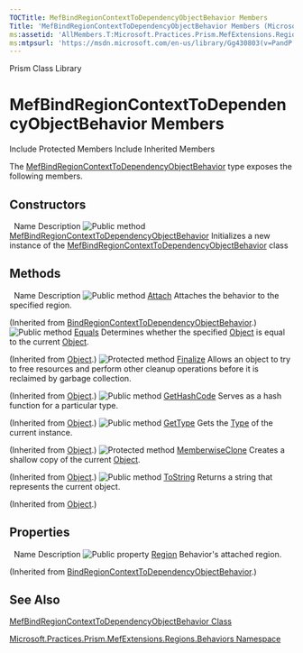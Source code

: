 ```yaml
---
TOCTitle: MefBindRegionContextToDependencyObjectBehavior Members
Title: 'MefBindRegionContextToDependencyObjectBehavior Members (Microsoft.Practices.Prism.MefExtensions.Regions.Behaviors)'
ms:assetid: 'AllMembers.T:Microsoft.Practices.Prism.MefExtensions.Regions.Behaviors.MefBindRegionContextToDependencyObjectBehavior'
ms:mtpsurl: 'https://msdn.microsoft.com/en-us/library/Gg430803(v=PandP.50)'
---
```


Prism Class Library

MefBindRegionContextToDependencyObjectBehavior Members
======================================================

Include Protected Members
Include Inherited Members

The [MefBindRegionContextToDependencyObjectBehavior](https://msdn.microsoft.com/t:microsoft.practices.prism.mefextensions.regions.behaviors.mefbindregioncontexttodependencyobjectbehavior) type exposes the following members.

Constructors
------------

<span id="constructorTableToggle"></span>
 
Name
Description
![](https://msdn.microsoft.com/en-us/Gg430803.pubmethod(en-us,PandP.50).gif "Public method")
[MefBindRegionContextToDependencyObjectBehavior](https://msdn.microsoft.com/m:microsoft.practices.prism.mefextensions.regions.behaviors.mefbindregioncontexttodependencyobjectbehavior.)
Initializes a new instance of the [MefBindRegionContextToDependencyObjectBehavior](https://msdn.microsoft.com/t:microsoft.practices.prism.mefextensions.regions.behaviors.mefbindregioncontexttodependencyobjectbehavior) class

Methods
-------

<span id="methodTableToggle"></span>
 
Name
Description
![](https://msdn.microsoft.com/en-us/Gg430803.pubmethod(en-us,PandP.50).gif "Public method")
[Attach](https://msdn.microsoft.com/m:microsoft.practices.prism.regions.behaviors.bindregioncontexttodependencyobjectbehavior.attach)
Attaches the behavior to the specified region.

(Inherited from [BindRegionContextToDependencyObjectBehavior](https://msdn.microsoft.com/t:microsoft.practices.prism.regions.behaviors.bindregioncontexttodependencyobjectbehavior).)
![](https://msdn.microsoft.com/en-us/Gg430803.pubmethod(en-us,PandP.50).gif "Public method")
[Equals](http://msdn2.microsoft.com/en-us/library/bsc2ak47)
Determines whether the specified [Object](http://msdn2.microsoft.com/en-us/library/e5kfa45b) is equal to the current [Object](http://msdn2.microsoft.com/en-us/library/e5kfa45b).

(Inherited from [Object](http://msdn2.microsoft.com/en-us/library/e5kfa45b).)
![](https://msdn.microsoft.com/en-us/Gg430803.protmethod(en-us,PandP.50).gif "Protected method")
[Finalize](http://msdn2.microsoft.com/en-us/library/4k87zsw7)
Allows an object to try to free resources and perform other cleanup operations before it is reclaimed by garbage collection.

(Inherited from [Object](http://msdn2.microsoft.com/en-us/library/e5kfa45b).)
![](https://msdn.microsoft.com/en-us/Gg430803.pubmethod(en-us,PandP.50).gif "Public method")
[GetHashCode](http://msdn2.microsoft.com/en-us/library/zdee4b3y)
Serves as a hash function for a particular type.

(Inherited from [Object](http://msdn2.microsoft.com/en-us/library/e5kfa45b).)
![](https://msdn.microsoft.com/en-us/Gg430803.pubmethod(en-us,PandP.50).gif "Public method")
[GetType](http://msdn2.microsoft.com/en-us/library/dfwy45w9)
Gets the [Type](http://msdn2.microsoft.com/en-us/library/42892f65) of the current instance.

(Inherited from [Object](http://msdn2.microsoft.com/en-us/library/e5kfa45b).)
![](https://msdn.microsoft.com/en-us/Gg430803.protmethod(en-us,PandP.50).gif "Protected method")
[MemberwiseClone](http://msdn2.microsoft.com/en-us/library/57ctke0a)
Creates a shallow copy of the current [Object](http://msdn2.microsoft.com/en-us/library/e5kfa45b).

(Inherited from [Object](http://msdn2.microsoft.com/en-us/library/e5kfa45b).)
![](https://msdn.microsoft.com/en-us/Gg430803.pubmethod(en-us,PandP.50).gif "Public method")
[ToString](http://msdn2.microsoft.com/en-us/library/7bxwbwt2)
Returns a string that represents the current object.

(Inherited from [Object](http://msdn2.microsoft.com/en-us/library/e5kfa45b).)

Properties
----------

<span id="propertyTableToggle"></span>
 
Name
Description
![](https://msdn.microsoft.com/en-us/Gg430803.pubproperty(en-us,PandP.50).gif "Public property")
[Region](https://msdn.microsoft.com/p:microsoft.practices.prism.regions.behaviors.bindregioncontexttodependencyobjectbehavior.region)
Behavior's attached region.

(Inherited from [BindRegionContextToDependencyObjectBehavior](https://msdn.microsoft.com/t:microsoft.practices.prism.regions.behaviors.bindregioncontexttodependencyobjectbehavior).)

See Also
--------

<span id="seeAlsoToggle"></span>
[MefBindRegionContextToDependencyObjectBehavior Class](https://msdn.microsoft.com/t:microsoft.practices.prism.mefextensions.regions.behaviors.mefbindregioncontexttodependencyobjectbehavior)

[Microsoft.Practices.Prism.MefExtensions.Regions.Behaviors Namespace](https://msdn.microsoft.com/n:microsoft.practices.prism.mefextensions.regions.behaviors)
